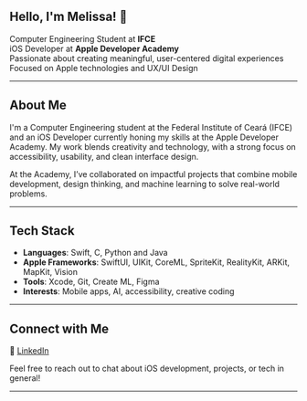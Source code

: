 ## Hello, I'm Melissa! 🐝 

Computer Engineering Student at **IFCE**  
iOS Developer at **Apple Developer Academy**      
Passionate about creating meaningful, user-centered digital experiences  
Focused on Apple technologies and UX/UI Design  

---

## About Me

I'm a Computer Engineering student at the Federal Institute of Ceará (IFCE) and an iOS Developer currently honing my skills at the Apple Developer Academy. My work blends creativity and technology, with a strong focus on accessibility, usability, and clean interface design.

At the Academy, I’ve collaborated on impactful projects that combine mobile development, design thinking, and machine learning to solve real-world problems.

---

## Tech Stack

- **Languages**: Swift, C, Python and Java
- **Apple Frameworks**: SwiftUI, UIKit, CoreML, SpriteKit, RealityKit, ARKit, MapKit, Vision
- **Tools**: Xcode, Git, Create ML, Figma  
- **Interests**: Mobile apps, AI, accessibility, creative coding  

---

## Connect with Me

🔗 [LinkedIn](https://www.linkedin.com/in/melissafguedes?utm_source=share&utm_campaign=share_via&utm_content=profile&utm_medium=ios_app)

Feel free to reach out to chat about iOS development, projects, or tech in general!

---
